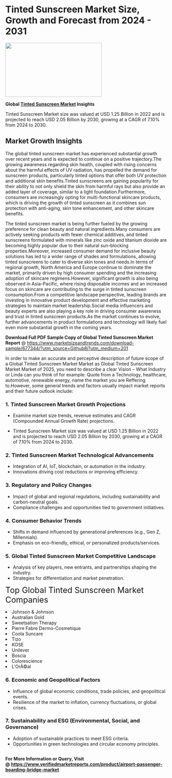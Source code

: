 <H1>Tinted Sunscreen Market Size, Growth and Forecast from 2024 - 2031</H1><img class="aligncenter size-medium wp-image-584254" src="https://thirdeyenews.in/wp-content/uploads/2024/09/Global-Market-Research-300x168.jpeg" alt="" width="300" height="168" /><p><strong>Global&nbsp;<a href="https://www.marketsizeandtrends.com/download-sample/677344/?utm_source=Github8j?utm_medium=201">Tinted Sunscreen Market</a> Insights</strong></p><p>Tinted Sunscreen Market size was valued at USD 1.25 Billion in 2022 and is projected to reach USD 2.05 Billion by 2030, growing at a CAGR of 7.10% from 2024 to 2030.</p><p><h2>Market Growth Insights</h2> <p>The global tinted sunscreen market has experienced substantial growth over recent years and is expected to continue on a positive trajectory.The growing awareness regarding skin health, coupled with rising concerns about the harmful effects of UV radiation, has propelled the demand for sunscreen products, particularly tinted options that offer both UV protection and additional skin benefits.Tinted sunscreens are gaining popularity for their ability to not only shield the skin from harmful rays but also provide an added layer of coverage, similar to a light foundation.Furthermore, consumers are increasingly opting for multi-functional skincare products, which is driving the growth of tinted sunscreen as it combines sun protection with anti-aging, skin tone enhancement, and other skincare benefits.</p> <p>The tinted sunscreen market is being further fueled by the growing preference for clean beauty and natural ingredients.Many consumers are actively seeking products with fewer chemical additives, and tinted sunscreens formulated with minerals like zinc oxide and titanium dioxide are becoming highly popular due to their natural sun-blocking properties.Moreover, increased consumer demand for inclusive beauty solutions has led to a wider range of shades and formulations, allowing tinted sunscreens to cater to diverse skin tones and needs.In terms of regional growth, North America and Europe continue to dominate the market, primarily driven by high consumer spending and the increasing adoption of skincare regimens.However, significant growth is also being observed in Asia-Pacific, where rising disposable incomes and an increased focus on skincare are contributing to the surge in tinted sunscreen consumption.From a competitive landscape perspective, leading brands are investing in innovative product development and effective marketing strategies to maintain market leadership.Social media influencers and beauty experts are also playing a key role in driving consumer awareness and trust in tinted sunscreen products.As the market continues to evolve, further advancements in product formulations and technology will likely fuel even more substantial growth in the coming years.<p><span class=""><strong>Download Full PDF Sample Copy of Global Tinted Sunscreen Market Report</strong> @ <a href="https://www.marketsizeandtrends.com/download-sample/677344/?utm_source=Github8j?utm_medium=201" target="_blank">https://www.marketsizeandtrends.com/download-sample/677344/?utm_source=Github8j?utm_medium=201</a></span></p><p>In order to make an accurate and perceptive description of future scope of a Global&nbsp;Tinted Sunscreen Market Market as Global&nbsp;Tinted Sunscreen Market Market of 2025, you need to describe a clear Vision &ndash; What Industry or Linda can you think of for example: Quote from a Technology, healthcare, automotive, renewable energy, name the market you are Reffering to.However, some general trends and factors usually impact market reports and their future outlook include:</p><h3>1.&nbsp;<strong>Tinted Sunscreen Market Growth Projections</strong></h3><ul><li>Examine market size trends, revenue estimates and CAGR (Compounded Annual Growth Rate) projections.</li><li><p>Tinted Sunscreen Market size was valued at USD 1.25 Billion in 2022 and is projected to reach USD 2.05 Billion by 2030, growing at a CAGR of 7.10% from 2024 to 2030.</p></li></ul><h3>2.&nbsp;<strong>Tinted Sunscreen Market Technological Advancements</strong></h3><ul><li>Integration of AI, IoT, blockchain, or automation in the industry.</li><li>Innovations driving cost reductions or improving efficiency.</li></ul><h3>3.&nbsp;<strong>Regulatory and Policy Changes</strong></h3><ul><li>Impact of global and regional regulations, including sustainability and carbon-neutral goals.</li><li>Compliance challenges and opportunities tied to government initiatives.</li></ul><h3>4.&nbsp;<strong>Consumer Behavior Trends</strong></h3><ul><li>Shifts in demand influenced by generational preferences (e.g., Gen Z, Millennials).</li><li>Emphasis on eco-friendly, ethical, or personalized products/services.</li></ul><h3>5.&nbsp;<strong>Global Tinted Sunscreen Market Competitive Landscape</strong></h3><ul><li>Analysis of key players, new entrants, and partnerships shaping the industry.</li><li>Strategies for differentiation and market penetration.</li></ul><p data-pm-slice="1 1 []"><span style="color: inherit; font-family: inherit; font-size: 25px;">Top Global Tinted Sunscreen Market Companies</span></p><div class="" data-test-id=""><p><li>Johnson & Johnson</li><li> Australian Gold</li><li> Sweetsation Therapy</li><li> Pierre Fabre Dermo-Cosmetique</li><li> Coola Suncare</li><li> Tizo</li><li> KOSE</li><li> Unilever</li><li> Boscia</li><li> Colorescience</li><li> L'OrÃ©al</li></p></div><h3>6.&nbsp;<strong>Economic and Geopolitical Factors</strong></h3><ul><li>Influence of global economic conditions, trade policies, and geopolitical events.</li><li>Resilience of the market to inflation, currency fluctuations, or global crises.</li></ul><h3>7.&nbsp;<strong>Sustainability and ESG (Environmental, Social, and Governance)</strong></h3><ul><li>Adoption of sustainable practices to meet ESG criteria.</li><li>Opportunities in green technologies and circular economy principles.</li></ul><h2><strong style="font-size: 14px;">For More Information or Query, Visit @&nbsp;</strong><a style="background-color: #ffffff; font-size: 14px;" href="https://www.marketsizeandtrends.com/report/tinted-sunscreen-market/" target="_blank">https://www.verifiedmarketreports.com/product/airport-passenger-boarding-bridge-market</a></h2>